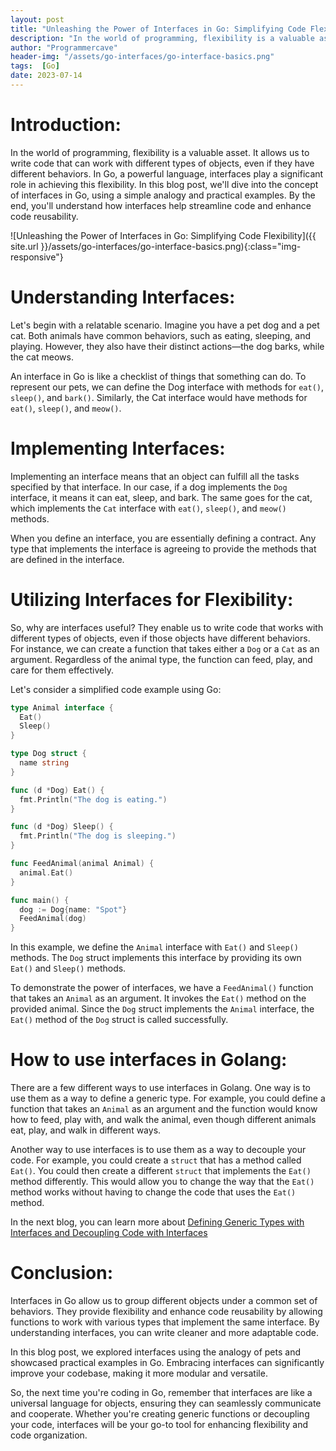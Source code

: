 ```yaml
---
layout: post
title: "Unleashing the Power of Interfaces in Go: Simplifying Code Flexibility"
description: "In the world of programming, flexibility is a valuable asset. It allows us to write code that can work with different types of objects, even if they have different behaviors. In Go, a powerful language, interfaces play a significant role in achieving this flexibility. In this blog post, we'll dive into the concept of interfaces in Go, using a simple analogy and practical examples. By the end, you'll understand how interfaces help streamline code and enhance code reusability."
author: "Programmercave"
header-img: "/assets/go-interfaces/go-interface-basics.png"
tags:  [Go]
date: 2023-07-14
---
```


# Introduction:

In the world of programming, flexibility is a valuable asset. It allows us to write code that can work with different types of objects, even if they have different behaviors. In Go, a powerful language, interfaces play a significant role in achieving this flexibility. In this blog post, we'll dive into the concept of interfaces in Go, using a simple analogy and practical examples. By the end, you'll understand how interfaces help streamline code and enhance code reusability.

![Unleashing the Power of Interfaces in Go: Simplifying Code Flexibility]({{ site.url }}/assets/go-interfaces/go-interface-basics.png){:class="img-responsive"}

# Understanding Interfaces:

Let's begin with a relatable scenario. Imagine you have a pet dog and a pet cat. Both animals have common behaviors, such as eating, sleeping, and playing. However, they also have their distinct actions—the dog barks, while the cat meows.

An interface in Go is like a checklist of things that something can do. To represent our pets, we can define the Dog interface with methods for `eat()`, `sleep()`, and `bark()`. Similarly, the Cat interface would have methods for `eat()`, `sleep()`, and `meow()`.

# Implementing Interfaces:

Implementing an interface means that an object can fulfill all the tasks specified by that interface. In our case, if a dog implements the `Dog` interface, it means it can eat, sleep, and bark. The same goes for the cat, which implements the `Cat` interface with `eat()`, `sleep()`, and `meow()` methods.

When you define an interface, you are essentially defining a contract. Any type that implements the interface is agreeing to provide the methods that are defined in the interface.

# Utilizing Interfaces for Flexibility:

So, why are interfaces useful? They enable us to write code that works with different types of objects, even if those objects have different behaviors. For instance, we can create a function that takes either a `Dog` or a `Cat` as an argument. Regardless of the animal type, the function can feed, play, and care for them effectively.

Let's consider a simplified code example using Go:

```go
type Animal interface {
  Eat()
  Sleep()
}

type Dog struct {
  name string
}

func (d *Dog) Eat() {
  fmt.Println("The dog is eating.")
}

func (d *Dog) Sleep() {
  fmt.Println("The dog is sleeping.")
}

func FeedAnimal(animal Animal) {
  animal.Eat()
}

func main() {
  dog := Dog{name: "Spot"}
  FeedAnimal(dog)
}
```

In this example, we define the `Animal` interface with `Eat()` and `Sleep()` methods. The `Dog` struct implements this interface by providing its own `Eat()` and `Sleep()` methods.

To demonstrate the power of interfaces, we have a `FeedAnimal()` function that takes an `Animal` as an argument. It invokes the `Eat()` method on the provided animal. Since the `Dog` struct implements the `Animal` interface, the `Eat()` method of the `Dog` struct is called successfully.

# How to use interfaces in Golang:

There are a few different ways to use interfaces in Golang. One way is to use them as a way to define a generic type. For example, you could define a function that takes an `Animal` as an argument and the function would know how to feed, play with, and walk the animal, even though different animals eat, play, and walk in different ways.

Another way to use interfaces is to use them as a way to decouple your code. For example, you could create a `struct` that has a method called `Eat()`. You could then create a different `struct` that implements the `Eat()` method differently. This would allow you to change the way that the `Eat()` method works without having to change the code that uses the `Eat()` method.

In the next blog, you can learn more about [Defining Generic Types with Interfaces and Decoupling Code with Interfaces]({{site.url}}/blog/2023/07/15/Elevating-Code-Modularity-Harnessing-Interfaces-for-Generic-Types-and-Decoupling-in-Go)

# Conclusion:

Interfaces in Go allow us to group different objects under a common set of behaviors. They provide flexibility and enhance code reusability by allowing functions to work with various types that implement the same interface. By understanding interfaces, you can write cleaner and more adaptable code.

In this blog post, we explored interfaces using the analogy of pets and showcased practical examples in Go. Embracing interfaces can significantly improve your codebase, making it more modular and versatile.

So, the next time you're coding in Go, remember that interfaces are like a universal language for objects, ensuring they can seamlessly communicate and cooperate. Whether you're creating generic functions or decoupling your code, interfaces will be your go-to tool for enhancing flexibility and code organization.
